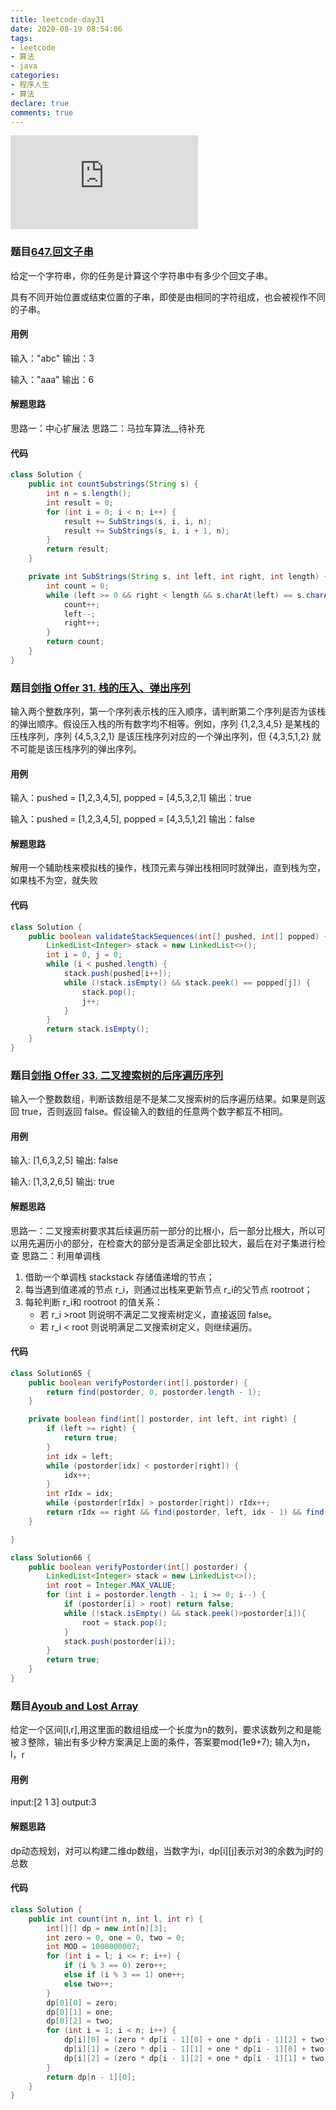 ```yaml
---
title: leetcode-day31
date: 2020-08-19 08:54:06
tags:
- leetcode
- 算法
- java
categories:
- 程序人生
- 算法
declare: true
comments: true
---
```


![图片](http://api.mtyqx.cn/api/random.php?781)
<!-- more -->

### 题目[647.回文子串](https://leetcode-cn.com/problems/palindromic-substrings/)
给定一个字符串，你的任务是计算这个字符串中有多少个回文子串。

具有不同开始位置或结束位置的子串，即使是由相同的字符组成，也会被视作不同的子串。

#### 用例
输入："abc"
输出：3

输入："aaa"
输出：6


#### 解题思路
思路一：中心扩展法
思路二：马拉车算法__待补充

#### 代码
```java
class Solution {
    public int countSubstrings(String s) {
        int n = s.length();
        int result = 0;
        for (int i = 0; i < n; i++) {
            result += SubStrings(s, i, i, n);
            result += SubStrings(s, i, i + 1, n);
        }
        return result;
    }

    private int SubStrings(String s, int left, int right, int length) {
        int count = 0;
        while (left >= 0 && right < length && s.charAt(left) == s.charAt(right)) {
            count++;
            left--;
            right++;
        }
        return count;
    }
}
```

### 题目[剑指 Offer 31. 栈的压入、弹出序列](https://leetcode-cn.com/problems/zhan-de-ya-ru-dan-chu-xu-lie-lcof/)
输入两个整数序列，第一个序列表示栈的压入顺序，请判断第二个序列是否为该栈的弹出顺序。假设压入栈的所有数字均不相等。例如，序列 {1,2,3,4,5} 是某栈的压栈序列，序列 {4,5,3,2,1} 是该压栈序列对应的一个弹出序列，但 {4,3,5,1,2} 就不可能是该压栈序列的弹出序列。



#### 用例
输入：pushed = [1,2,3,4,5], popped = [4,5,3,2,1]
输出：true


输入：pushed = [1,2,3,4,5], popped = [4,3,5,1,2]
输出：false
#### 解题思路
解用一个辅助栈来模拟栈的操作，栈顶元素与弹出栈相同时就弹出，直到栈为空，如果栈不为空，就失败

#### 代码
```java
class Solution {
    public boolean validateStackSequences(int[] pushed, int[] popped) {
        LinkedList<Integer> stack = new LinkedList<>();
        int i = 0, j = 0;
        while (i < pushed.length) {
            stack.push(pushed[i++]);
            while (!stack.isEmpty() && stack.peek() == popped[j]) {
                stack.pop();
                j++;
            }
        }
        return stack.isEmpty();
    }
}
```

### 题目[剑指 Offer 33. 二叉搜索树的后序遍历序列](https://leetcode-cn.com/problems/er-cha-sou-suo-shu-de-hou-xu-bian-li-xu-lie-lcof/)
输入一个整数数组，判断该数组是不是某二叉搜索树的后序遍历结果。如果是则返回 true，否则返回 false。假设输入的数组的任意两个数字都互不相同。

#### 用例
输入: [1,6,3,2,5]
输出: false

输入: [1,3,2,6,5]
输出: true
#### 解题思路
思路一：二叉搜索树要求其后续遍历前一部分的比根小，后一部分比根大，所以可以用先遍历小的部分，在检查大的部分是否满足全部比较大，最后在对子集进行检查
思路二：利用单调栈
1. 借助一个单调栈 stackstack 存储值递增的节点；
2. 每当遇到值递减的节点 r_i，则通过出栈来更新节点 r_i的父节点 rootroot；
3. 每轮判断 r_i和 rootroot 的值关系：
    - 若 r_i >root 则说明不满足二叉搜索树定义，直接返回 false。
    - 若 r_i < root 则说明满足二叉搜索树定义，则继续遍历。


#### 代码
```java
class Solution65 {
    public boolean verifyPostorder(int[] postorder) {
        return find(postorder, 0, postorder.length - 1);
    }

    private boolean find(int[] postorder, int left, int right) {
        if (left >= right) {
            return true;
        }
        int idx = left;
        while (postorder[idx] < postorder[right]) {
            idx++;
        }
        int rIdx = idx;
        while (postorder[rIdx] > postorder[right]) rIdx++;
        return rIdx == right && find(postorder, left, idx - 1) && find(postorder, idx, right - 1);
    }

}

class Solution66 {
    public boolean verifyPostorder(int[] postorder) {
        LinkedList<Integer> stack = new LinkedList<>();
        int root = Integer.MAX_VALUE;
        for (int i = postorder.length - 1; i >= 0; i--) {
            if (postorder[i] > root) return false;
            while (!stack.isEmpty() && stack.peek()>postorder[i]){
                root = stack.pop();
            }
            stack.push(postorder[i]);
        }
        return true;
    }
}
```



### 题目[Ayoub and Lost Array](http://codeforces.com/problemset/problem/1105/C)
给定一个区间[l,r],用这里面的数组组成一个长度为n的数列，要求该数列之和是能被３整除，输出有多少种方案满足上面的条件，答案要mod(1e9+7);
输入为n，l，r
#### 用例
input:[2 1 3]
output:3

#### 解题思路
dp动态规划，对可以构建二维dp数组，当数字为i，dp[i][j]表示对3的余数为j时的总数

#### 代码
```java
class Solution {
    public int count(int n, int l, int r) {
        int[][] dp = new int[n][3];
        int zero = 0, one = 0, two = 0;
        int MOD = 1000000007;
        for (int i = l; i <= r; i++) {
            if (i % 3 == 0) zero++;
            else if (i % 3 == 1) one++;
            else two++;
        }
        dp[0][0] = zero;
        dp[0][1] = one;
        dp[0][2] = two;
        for (int i = 1; i < n; i++) {
            dp[i][0] = (zero * dp[i - 1][0] + one * dp[i - 1][2] + two * dp[i - 1][1]) % MOD;
            dp[i][1] = (zero * dp[i - 1][1] + one * dp[i - 1][0] + two * dp[i - 1][2]) % MOD;
            dp[i][2] = (zero * dp[i - 1][2] + one * dp[i - 1][1] + two * dp[i - 1][0]) % MOD;
        }
        return dp[n - 1][0];
    }
}
```